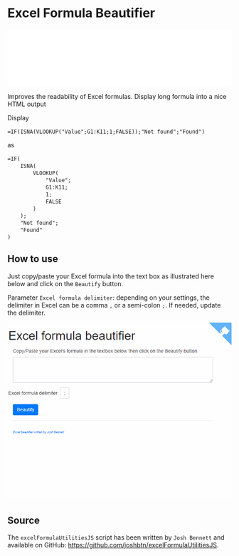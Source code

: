 # Excel Formula Beautifier

![banner](./banner.svg)

Improves the readability of Excel formulas. Display long formula into a nice HTML output

Display

```
=IF(ISNA(VLOOKUP("Value";G1:K11;1;FALSE));"Not found";"Found")
```

as

```
=IF(
    ISNA(
        VLOOKUP(
            "Value";
            G1:K11;
            1;
            FALSE
        )
    );
    "Not found";
    "Found"
)
```

## How to use

Just copy/paste your Excel formula into the text box as illustrated here below and click on the `Beautify` button.

Parameter `Excel formula delimiter`: depending on your settings, the delimiter in Excel can be a comma `,` or a semi-colon `;`. If needed, update the delimiter.

![excel_formatter](images/demo.gif)

## Source

The `excelFormulaUtilitiesJS` script has been written by `Josh Bennett` and available on GitHub: https://github.com/joshbtn/excelFormulaUtilitiesJS.
